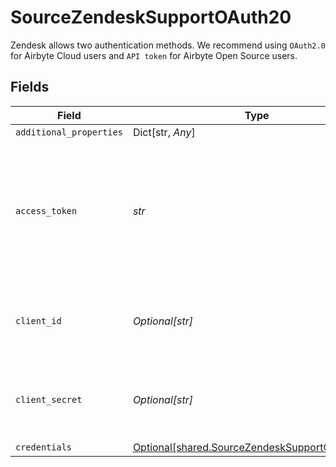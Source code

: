 # SourceZendeskSupportOAuth20

Zendesk allows two authentication methods. We recommend using `OAuth2.0` for Airbyte Cloud users and `API token` for Airbyte Open Source users.


## Fields

| Field                                                                                                                                                                                                                                                                                                          | Type                                                                                                                                                                                                                                                                                                           | Required                                                                                                                                                                                                                                                                                                       | Description                                                                                                                                                                                                                                                                                                    |
| -------------------------------------------------------------------------------------------------------------------------------------------------------------------------------------------------------------------------------------------------------------------------------------------------------------- | -------------------------------------------------------------------------------------------------------------------------------------------------------------------------------------------------------------------------------------------------------------------------------------------------------------- | -------------------------------------------------------------------------------------------------------------------------------------------------------------------------------------------------------------------------------------------------------------------------------------------------------------- | -------------------------------------------------------------------------------------------------------------------------------------------------------------------------------------------------------------------------------------------------------------------------------------------------------------- |
| `additional_properties`                                                                                                                                                                                                                                                                                        | Dict[str, *Any*]                                                                                                                                                                                                                                                                                               | :heavy_minus_sign:                                                                                                                                                                                                                                                                                             | N/A                                                                                                                                                                                                                                                                                                            |
| `access_token`                                                                                                                                                                                                                                                                                                 | *str*                                                                                                                                                                                                                                                                                                          | :heavy_check_mark:                                                                                                                                                                                                                                                                                             | The OAuth access token. See the <a href="https://developer.zendesk.com/documentation/ticketing/working-with-oauth/creating-and-using-oauth-tokens-with-the-api/">Zendesk docs</a> for more information on generating this token.                                                                               |
| `client_id`                                                                                                                                                                                                                                                                                                    | *Optional[str]*                                                                                                                                                                                                                                                                                                | :heavy_minus_sign:                                                                                                                                                                                                                                                                                             | The OAuth client's ID. See <a href="https://docs.searchunify.com/Content/Content-Sources/Zendesk-Authentication-OAuth-Client-ID-Secret.htm#:~:text=Get%20Client%20ID%20and%20Client%20Secret&text=Go%20to%20OAuth%20Clients%20and,will%20be%20displayed%20only%20once.">this guide</a> for more information.   |
| `client_secret`                                                                                                                                                                                                                                                                                                | *Optional[str]*                                                                                                                                                                                                                                                                                                | :heavy_minus_sign:                                                                                                                                                                                                                                                                                             | The OAuth client secret. See <a href="https://docs.searchunify.com/Content/Content-Sources/Zendesk-Authentication-OAuth-Client-ID-Secret.htm#:~:text=Get%20Client%20ID%20and%20Client%20Secret&text=Go%20to%20OAuth%20Clients%20and,will%20be%20displayed%20only%20once.">this guide</a> for more information. |
| `credentials`                                                                                                                                                                                                                                                                                                  | [Optional[shared.SourceZendeskSupportCredentials]](../../models/shared/sourcezendesksupportcredentials.md)                                                                                                                                                                                                     | :heavy_minus_sign:                                                                                                                                                                                                                                                                                             | N/A                                                                                                                                                                                                                                                                                                            |